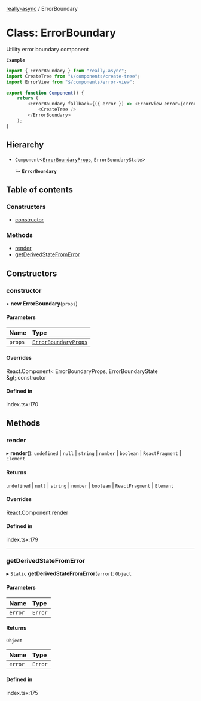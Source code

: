[really-async](../README.md) / ErrorBoundary

# Class: ErrorBoundary

Utility error boundary component

**`Example`**

```ts
import { ErrorBoundary } from "really-async";
import CreateTree from "$/components/create-tree";
import ErrorView from "$/components/error-view";

export function Component() {
	return (
		<ErrorBoundary fallback={({ error }) => <ErrorView error={error} />}>
			<CreateTree />
		</ErrorBoundary>
	);
}
```

## Hierarchy

- `Component`<[`ErrorBoundaryProps`](../interfaces/ErrorBoundaryProps.md), `ErrorBoundaryState`\>

  ↳ **`ErrorBoundary`**

## Table of contents

### Constructors

- [constructor](ErrorBoundary.md#constructor)

### Methods

- [render](ErrorBoundary.md#render)
- [getDerivedStateFromError](ErrorBoundary.md#getderivedstatefromerror)

## Constructors

### constructor

• **new ErrorBoundary**(`props`)

#### Parameters

| Name | Type |
| :------ | :------ |
| `props` | [`ErrorBoundaryProps`](../interfaces/ErrorBoundaryProps.md) |

#### Overrides

React.Component&lt;
	ErrorBoundaryProps,
	ErrorBoundaryState
\&gt;.constructor

#### Defined in

index.tsx:170

## Methods

### render

▸ **render**(): `undefined` \| ``null`` \| `string` \| `number` \| `boolean` \| `ReactFragment` \| `Element`

#### Returns

`undefined` \| ``null`` \| `string` \| `number` \| `boolean` \| `ReactFragment` \| `Element`

#### Overrides

React.Component.render

#### Defined in

index.tsx:179

___

### getDerivedStateFromError

▸ `Static` **getDerivedStateFromError**(`error`): `Object`

#### Parameters

| Name | Type |
| :------ | :------ |
| `error` | `Error` |

#### Returns

`Object`

| Name | Type |
| :------ | :------ |
| `error` | `Error` |

#### Defined in

index.tsx:175
